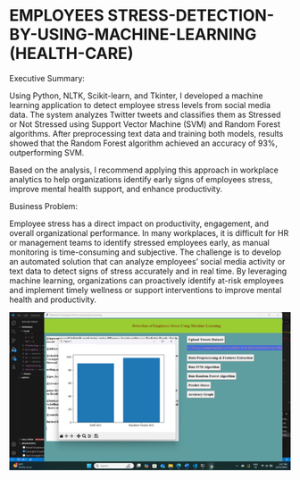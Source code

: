 # EMPLOYEES STRESS-DETECTION-BY-USING-MACHINE-LEARNING   (HEALTH-CARE)

Executive Summary:

Using Python, NLTK, Scikit-learn, and Tkinter, I developed a machine learning application to detect employee stress levels from social media data. The system analyzes Twitter tweets and classifies them as Stressed or Not Stressed using Support Vector Machine (SVM) and Random Forest algorithms. After preprocessing text data and training both models, results showed that the Random Forest algorithm achieved an accuracy of 93%, outperforming SVM.

Based on the analysis, I recommend applying this approach in workplace analytics to help organizations identify early signs of employees stress, improve mental health support, and enhance productivity.

Business Problem:

Employee stress has a direct impact on productivity, engagement, and overall organizational performance. In many workplaces, it is difficult for HR or management teams to identify stressed employees early, as manual monitoring is time-consuming and subjective. The challenge is to develop an automated solution that can analyze employees’ social media activity or text data to detect signs of stress accurately and in real time. By leveraging machine learning, organizations can proactively identify at-risk employees and implement timely wellness or support interventions to improve mental health and productivity.


![image_alt](https://github.com/Yaminireddypitta/STRESS-DETECTION-BY-USING-MACHINE-LEARNING-HEALTH-CARE/blob/61ca4c2667d2d9aabf914706f7f096bf223b3b5e/Screenshot%20(109).png)

